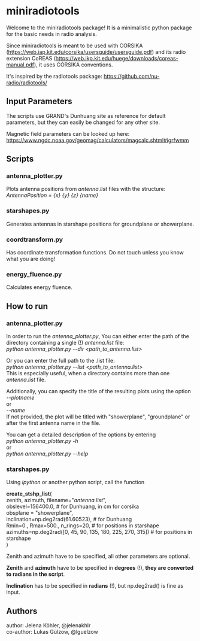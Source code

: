 # miniradiotools
 
Welcome to the miniradiotools package! It is a minimalistic python package for the basic needs in radio analysis.

Since miniradiotools is meant to be used with CORSIKA (https://web.iap.kit.edu/corsika/usersguide/usersguide.pdf) and its radio extension CoREAS (https://web.ikp.kit.edu/huege/downloads/coreas-manual.pdf), it uses CORSIKA conventions.

It's inspired by the radiotools package: https://github.com/nu-radio/radiotools/


## Input Parameters

The scripts use GRAND's Dunhuang site as reference for default parameters, but they can easily be changed for any other site.

Magnetic field parameters can be looked up here: https://www.ngdc.noaa.gov/geomag/calculators/magcalc.shtml#igrfwmm

## Scripts
### antenna_plotter.py
Plots antenna positions from *antenna.list* files with the structure:\
*AntennaPosition = {x} {y} {z} {name}*

### starshapes.py
Generates antennas in starshape positions for groundplane or showerplane.

### coordtransform.py
Has coordinate transformation functions. Do not touch unless you know what you are doing!

### energy_fluence.py
Calculates energy fluence.

## How to run
### antenna_plotter.py
In order to run the *antenna_plotter.py*,
You can either enter the path of the directory containing a single (!) *antenna.list* file:\
*python antenna_plotter.py --dir <path_to_antenna.list>*

Or you can enter the full path to the .list file:\
*python antenna_plotter.py --list <path_to_antenna.list>*\
This is especially useful, when a directory contains more than one *antenna.list* file.

Additionally, you can specify the title of the resulting plots using the option\
*--plotname*\
or\
*--name*\
If not provided, the plot will be titled with "showerplane", "groundplane" or after the first antenna name in the file.


You can get a detailed description of the options by entering\
*python antenna_plotter.py -h*\
or\
*python antenna_plotter.py --help*


### starshapes.py
Using *ipython* or another python script, call the function

**create_stshp_list**(\
    zenith, azimuth, filename="*antenna.list*", \
    obslevel=156400.0, # for Dunhuang, in cm for corsika\
    obsplane = "showerplane",\
    inclination=np.deg2rad(61.60523), # for Dunhuang\
    Rmin=0., Rmax=500., n_rings=20, # for positions in starshape\
    azimuths=np.deg2rad([0, 45, 90, 135, 180, 225, 270, 315]) # for positions in starshape\
    )

Zenith and azimuth have to be specified, all other parameters are optional.

**Zenith** and **azimuth** have to be specified in **degrees** (!), **they are converted to radians in the script**.

**Inclination** has to be specified in **radians** (!), but np.deg2rad(<degrees>) is fine as input.

## Authors
author: Jelena Köhler, @jelenakhlr\
co-author: Lukas Gülzow, @lguelzow
